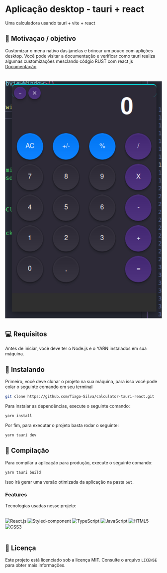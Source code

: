 # Aplicação desktop - tauri + react
Uma calculadora usando tauri + vite + react

## 🚀 Motivaçao / objetivo

Customizar o menu nativo das janelas e brincar um pouco com aplições desktop.
Você pode visitar a documentação e verificar como tauri realiza algumas customizações mesclando códgio RUST com react js [Documentação](https://tauri.app/v1/guides/features/window-customization)

<h1 align="center">
    <img src="./public/tela.png" width="900"/>
</h1>

## 💻 Requisitos

Antes de iniciar, você deve ter o Node.js e o YARN instalados em sua máquina.

## 🚀 Instalando

Primeiro, você deve clonar o projeto na sua máquina, para isso você
pode colar o seguinte comando em seu terminal

```bash
git clone https://github.com/Tiago-Silva/calculator-tauri-react.git
```
Para instalar as dependências, execute o seguinte comando:

```bash
yarn install
```

Por fim, para executar o projeto basta rodar o seguinte:

```bash
yarn tauri dev
```

## 🔧 Compilação

Para compilar a aplicação para produção, execute o seguinte comando:

```bash
yarn tauri build
```
Isso irá gerar uma versão otimizada da aplicação na pasta `out`.

### Features

Tecnologias usadas nesse projeto:

<!-- Ícones de tecnologias. Você pode encontrar esses ícones em sites como https://simpleicons.org/ -->
<div style="display: inline_block"><br/>
  <img align="center" src="https://img.shields.io/badge/React-20232A?style=for-the-badge&logo=react&logoColor=61DAFB" alt="React.js" height="30"/>
  <img align="center" src="https://img.shields.io/badge/styled--components-DB7093?style=for-the-badge&logo=styled-components&logoColor=white" alt="Styled-component" height="30"/>
  <img align="center" src="https://img.shields.io/badge/TypeScript-007ACC?style=for-the-badge&logo=typescript&logoColor=white" alt="TypeScript" height="30"/>
  <img align="center" src="https://img.shields.io/badge/JavaScript-F7DF1E?style=for-the-badge&logo=javascript&logoColor=black" alt="JavaScript" height="30"/>
  <img align="center" src="https://img.shields.io/badge/HTML5-E34F26?style=for-the-badge&logo=html5&logoColor=white" alt="HTML5" height="30"/>
  <img align="center" src="https://img.shields.io/badge/CSS3-1572B6?style=for-the-badge&logo=css3&logoColor=white" alt="CSS3" height="30"/>
  <!-- Adicione mais ícones de tecnologias que você utiliza -->
</div><br/>

## 📝 Licença

Este projeto está licenciado sob a licença MIT. Consulte o arquivo `LICENSE` para obter mais informações.
